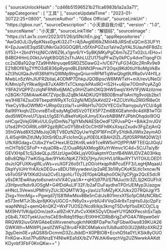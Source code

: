 {
  "sourceUnlockHash" : "cd46b51596521b211ca6983b1a2a3a71",
  "appCategories" : [
    "工具"
  ],
  "sourceUpdateTime" : "2023-01-30T22:25+0800",
  "sourceAuthor" : "GBox Official",
  "sourceLinkUrl" : "https:\/\/gbox.run",
  "sourceDescription" : "小天源自我介绍",
  "version" : "1.0",
  "sourceName" : "小天源",
  "sourceLinkTitle" : "解锁码",
  "sourceImage" : "https:\/\/s1.ax1x.com\/2023\/01\/26\/pSNchEn.jpg",
  "appRepositories" : "AwGdOJLi3y6pKNss0gxKi32JT+\/4j5AvgI6I6lkZMiiI48JiRSnEsQCmS3UFYtK+EpJuwI\/E3qdSEUNkrGa3GGOQBfLn5fXnPGZszi1aVwZpYAL5Uauh6F8dZcil\/f53++2brdYHzjNlCcW6Z9Lx1gnr6\/Y+5yBKjMKyPgC6m7sZ2Tx02cLrEHo+lB4BGHHmL00ktJvVgKBGQ52sThJAhLUZU175qPFwZIy0kPCy4dveTlqogFOicc2sDBa1Q2qr7Za9HhNnyuqe6SRDZ5DawG2+h\/C67YuFG34QIc2RnRv9e9E21tBOf61gZYffO3dE836pRyqndBLEbNN3PnwJY2Oqxj9Kd0tluY6oMgVkBxsZt3fsUIQaJIvtR38fdIYsQWMp9lngxQriurmRPMTqWwQbgt9UfRa0vV4H1LzMwbLn5zWnJlUFR2bIiaL4ODMP7DhkpJQOBipscW6MWTxH+mX\/revUNeO\/K\/Mm\/pTyYRkw9jjn87uXARfrTxTCkmp\/kPAxlRO+IS2H+u6jiw7O0mPcyAZg0Y8FA2VQPPZczlqNFRNRx6jMACy0hHZlathOKQ3HWSwqVXHV1FjlW4ziIzmen28GKr7GMiAiwK4K7ZVpcBiJZqBk14ADKUQY8B00BmaFbAniYg9voljb2bx1ws1HIB74ZsuO9TbepdtWRyXTcG2gN\/MDj5kAVd22+KZCUtVKu2RlGfR8eOtYkeCyV8uOWfM0+URnp0zzzla\/1+uHRbH1u7GOVYECGxTtamypuIyYCU\/4g86al99Ykiqh\/ZDcvreBTxiEsdyMgDdSVz0TEX5P7Zm6BXGEahm9c4dXB1wTGldxd5IWDhreU7UpsLt\/lgSEiYuBkeYoKjoXJmyEXxvbNB9MYJPbhOhqdoI9OQnHCqxQVejG9KvI\/ULGyIDmNs71glYMxNAESbOedF12PJvaPQ++BAik2nrJGVU1sd2PrOOiR9Lol9P2gz8jRCoGY5BtxEOcClHSFh6KsXsqzZxudv3FgZzjAnQ35hGWsd8X52MbJojORjTV8DzNZQyUwYqDP16FmDFySYdk8JIWIx2eymAD\/L4l5qH9hZitUMy30tSr9DzJFcIo1mQLyJf0E0LKBAH2lZLJ5jf05RPlMQ0W2j1UfkX8Gdag+CUbx2YwCHexUEQ2Kn9Lwk9TceRW5oYOjfPP\/MFTEEQ\/JlGqUmCHTb5CSFoP++dyaORb+\/Z\/OuaR6jAXMog8XuYrWmvc1C4d+5C\/J7a\/yBrGEVXHpE1cSj3deQLpJSfJzUgw06kLjqV00iakptnYOznfB4NWUDVZA03HkqbBv8QNp77wKi5igJbe\/9YkKcNpKZ7XDj7jHyJVcHVLb1RavRYTVlTOiULOED1dvJcIQFUXKvgIRLuWs+vuXGF26o5tTLzO0\/oHxqpIh8PcuEFF3\/LegHjMqaaUDkpYyVJHrYrAXckDEGu+s8DU1WyywdevUp2aRE3b1I8yCKoKSLtlc1xncw\/NvbTo0SFW1XKdI2ola2CvELtgohLrT0y2EfGpkQ8ajho0Okj7gCPjgx2QcE5dcRy6sDK1EwAhayto6snwtrxlVX4Cya\/\/A++qHOj97PJ\/S7MJucttr3ZLSj2KGUFhXJ3Hlpvofkdv9JOSgM+G4fDdAuLIF32F\/b2aFDuFaydheTPDrlJEMyp3UazgweHNcL3VewsUPMhVyZUc3DQMTW3g+j\/axUzToMZyKXJUkx2D7RQiiJgiY5ZIxg+YmnMg++Pgwqd7j1S81MwMsv8Be5nCdrJs801mrxXfSo1pCiMzNCRbCe573nrMTJr3bJpr8jKKiyUGCG+\/N6y0x+yirbIU4VVqGi4r8xTzqHs0Jijcl2pFzwapNNIq2+qemQ4nQKZ+WxF7UOS2\/Ncd9\/kjs3kmgT5DvfpYbsEKCOjCLqMX9HV1VKdpGOm\/zeX+aI9ZnKYJfvCvXl6K5DyVDtoeYUYQNXPecshSxTajbzGb4L7XOTyekUuchsCkE9nRdq5f9qc\/EtXHHCDRbBrlgZxPO4A7Wqwe0eVRRQW92iuvGlWGAbeEsWxvenehugkrhNKtBFDaPw7iqFGbwI0wo839KUA26GWKWh+MNWPLjwsifZWFqZ8ru4FKBC6Miakxis1Ub8ud00i3U2jM8z4XRiZ23gyDein0E+yAQS8SrDcmmD3ZcJtddD+X0PBIOB+EcvhD5ta0YLKSik8yOUOFnKGw+Xiot7Pu6INnzEY4NIwKEa1dX\/bZV7WJtAi6wqchVg2UZNwwkAAKdtKDynbf3FbF0KnQKw=="
}
